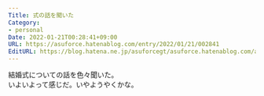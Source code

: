 ```yaml
---
Title: 式の話を聞いた
Category:
- personal
Date: 2022-01-21T00:28:41+09:00
URL: https://asuforce.hatenablog.com/entry/2022/01/21/002841
EditURL: https://blog.hatena.ne.jp/asuforcegt/asuforce.hatenablog.com/atom/entry/13574176438054842989
---
```


結婚式についての話を色々聞いた。  
いよいよって感じだ。いやようやくかな。
